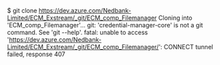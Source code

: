 $ git clone https://dev.azure.com/Nedbank-Limited/ECM_Exstream/_git/ECM_comp_Filemanager
Cloning into 'ECM_comp_Filemanager'...
git: 'credential-manager-core' is not a git command. See 'git --help'.
fatal: unable to access 'https://dev.azure.com/Nedbank-Limited/ECM_Exstream/_git/ECM_comp_Filemanager/': CONNECT tunnel failed, response 407

